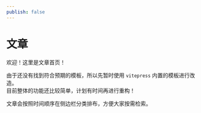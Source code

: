 ```yaml
---
publish: false
---
```


# 文章
欢迎！这里是文章首页！ 

由于还没有找到符合预期的模板，所以先暂时使用 `vitepress` 内置的模板进行改造。  
目前整体的功能还比较简单，计划有时间再进行重构！  

文章会按照时间顺序在侧边栏分类排布，方便大家按需检索。